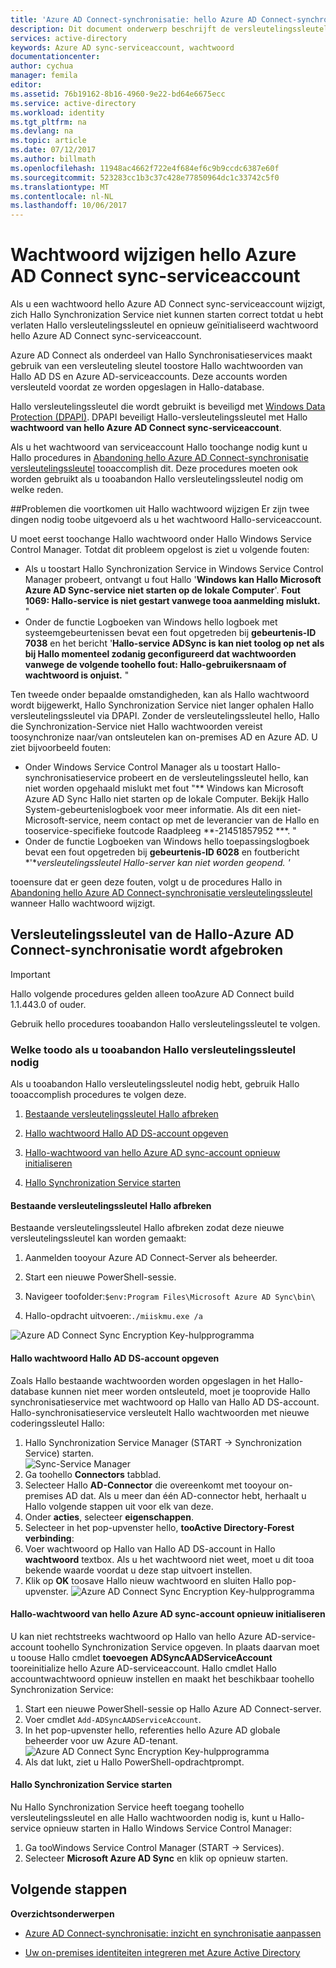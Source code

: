 ```yaml
---
title: 'Azure AD Connect-synchronisatie: hello Azure AD Connect-synchronisatie-serviceaccount wijzigen | Microsoft Docs'
description: Dit document onderwerp beschrijft de versleutelingssleutel Hallo en hoe tooabandon na het Hallo-wachtwoord is gewijzigd.
services: active-directory
keywords: Azure AD sync-serviceaccount, wachtwoord
documentationcenter: 
author: cychua
manager: femila
editor: 
ms.assetid: 76b19162-8b16-4960-9e22-bd64e6675ecc
ms.service: active-directory
ms.workload: identity
ms.tgt_pltfrm: na
ms.devlang: na
ms.topic: article
ms.date: 07/12/2017
ms.author: billmath
ms.openlocfilehash: 11948ac4662f722e4f684ef6c9b9ccdc6387e60f
ms.sourcegitcommit: 523283cc1b3c37c428e77850964dc1c33742c5f0
ms.translationtype: MT
ms.contentlocale: nl-NL
ms.lasthandoff: 10/06/2017
---
```

# <a name="changing-hello-azure-ad-connect-sync-service-account-password"></a>Wachtwoord wijzigen hello Azure AD Connect sync-serviceaccount
Als u een wachtwoord hello Azure AD Connect sync-serviceaccount wijzigt, zich Hallo Synchronization Service niet kunnen starten correct totdat u hebt verlaten Hallo versleutelingssleutel en opnieuw geïnitialiseerd wachtwoord hello Azure AD Connect sync-serviceaccount. 

Azure AD Connect als onderdeel van Hallo Synchronisatieservices maakt gebruik van een versleuteling sleutel toostore Hallo wachtwoorden van Hallo AD DS en Azure AD-serviceaccounts.  Deze accounts worden versleuteld voordat ze worden opgeslagen in Hallo-database. 

Hallo versleutelingssleutel die wordt gebruikt is beveiligd met [Windows Data Protection (DPAPI)](https://msdn.microsoft.com/library/ms995355.aspx). DPAPI beveiligt Hallo-versleutelingssleutel met Hallo **wachtwoord van hello Azure AD Connect sync-serviceaccount**. 

Als u het wachtwoord van serviceaccount Hallo toochange nodig kunt u Hallo procedures in [Abandoning hello Azure AD Connect-synchronisatie versleutelingssleutel](#abandoning-the-azure-ad-connect-sync-encryption-key) tooaccomplish dit.  Deze procedures moeten ook worden gebruikt als u tooabandon Hallo versleutelingssleutel nodig om welke reden.

##<a name="issues-that-arise-from-changing-hello-password"></a>Problemen die voortkomen uit Hallo wachtwoord wijzigen
Er zijn twee dingen nodig toobe uitgevoerd als u het wachtwoord Hallo-serviceaccount.

U moet eerst toochange Hallo wachtwoord onder Hallo Windows Service Control Manager.  Totdat dit probleem opgelost is ziet u volgende fouten:


- Als u toostart Hallo Synchronization Service in Windows Service Control Manager probeert, ontvangt u fout Hallo '**Windows kan Hallo Microsoft Azure AD Sync-service niet starten op de lokale Computer**'. **Fout 1069: Hallo-service is niet gestart vanwege tooa aanmelding mislukt.** "
- Onder de functie Logboeken van Windows hello logboek met systeemgebeurtenissen bevat een fout opgetreden bij **gebeurtenis-ID 7038** en het bericht '**Hallo-service ADSync is kan niet toolog op net als bij Hallo momenteel zodanig geconfigureerd dat wachtwoorden vanwege de volgende toohello fout: Hallo-gebruikersnaam of wachtwoord is onjuist.** "

Ten tweede onder bepaalde omstandigheden, kan als Hallo wachtwoord wordt bijgewerkt, Hallo Synchronization Service niet langer ophalen Hallo versleutelingssleutel via DPAPI. Zonder de versleutelingssleutel hello, Hallo die Synchronization-Service niet Hallo wachtwoorden vereist toosynchronize naar/van ontsleutelen kan on-premises AD en Azure AD.
U ziet bijvoorbeeld fouten:

- Onder Windows Service Control Manager als u toostart Hallo-synchronisatieservice probeert en de versleutelingssleutel hello, kan niet worden opgehaald mislukt met fout "** Windows kan Microsoft Azure AD Sync Hallo niet starten op de lokale Computer. Bekijk Hallo System-gebeurtenislogboek voor meer informatie. Als dit een niet-Microsoft-service, neem contact op met de leverancier van de Hallo en tooservice-specifieke foutcode Raadpleeg **-21451857952 ***. "
- Onder de functie Logboeken van Windows hello toepassingslogboek bevat een fout opgetreden bij **gebeurtenis-ID 6028** en foutbericht *'**versleutelingssleutel Hallo-server kan niet worden geopend.* *'*

tooensure dat er geen deze fouten, volgt u de procedures Hallo in [Abandoning hello Azure AD Connect-synchronisatie versleutelingssleutel](#abandoning-the-azure-ad-connect-sync-encryption-key) wanneer Hallo wachtwoord wijzigt.
 
## <a name="abandoning-hello-azure-ad-connect-sync-encryption-key"></a>Versleutelingssleutel van de Hallo-Azure AD Connect-synchronisatie wordt afgebroken
>[!IMPORTANT]
>Hallo volgende procedures gelden alleen tooAzure AD Connect build 1.1.443.0 of ouder.

Gebruik hello procedures tooabandon Hallo versleutelingssleutel te volgen.

### <a name="what-toodo-if-you-need-tooabandon-hello-encryption-key"></a>Welke toodo als u tooabandon Hallo versleutelingssleutel nodig

Als u tooabandon Hallo versleutelingssleutel nodig hebt, gebruik Hallo tooaccomplish procedures te volgen deze.

1. [Bestaande versleutelingssleutel Hallo afbreken](#abandon-the-existing-encryption-key)

2. [Hallo wachtwoord Hallo AD DS-account opgeven](#provide-the-password-of-the-ad-ds-account)

3. [Hallo-wachtwoord van hello Azure AD sync-account opnieuw initialiseren](#reinitialize-the-password-of-the-azure-ad-sync-account)

4. [Hallo Synchronization Service starten](#start-the-synchronization-service)

#### <a name="abandon-hello-existing-encryption-key"></a>Bestaande versleutelingssleutel Hallo afbreken
Bestaande versleutelingssleutel Hallo afbreken zodat deze nieuwe versleutelingssleutel kan worden gemaakt:

1. Aanmelden tooyour Azure AD Connect-Server als beheerder.

2. Start een nieuwe PowerShell-sessie.

3. Navigeer toofolder:`$env:Program Files\Microsoft Azure AD Sync\bin\`

4. Hallo-opdracht uitvoeren:`./miiskmu.exe /a`

![Azure AD Connect Sync Encryption Key-hulpprogramma](media/active-directory-aadconnectsync-encryption-key/key5.png)

#### <a name="provide-hello-password-of-hello-ad-ds-account"></a>Hallo wachtwoord Hallo AD DS-account opgeven
Zoals Hallo bestaande wachtwoorden worden opgeslagen in het Hallo-database kunnen niet meer worden ontsleuteld, moet je tooprovide Hallo synchronisatieservice met wachtwoord op Hallo van Hallo AD DS-account. Hallo-synchronisatieservice versleutelt Hallo wachtwoorden met nieuwe coderingssleutel Hallo:

1. Hallo Synchronization Service Manager (START → Synchronization Service) starten.
</br>![Sync-Service Manager](./media/active-directory-aadconnectsync-service-manager-ui/startmenu.png)  
2. Ga toohello **Connectors** tabblad.
3. Selecteer Hallo **AD-Connector** die overeenkomt met tooyour on-premises AD dat. Als u meer dan één AD-connector hebt, herhaalt u Hallo volgende stappen uit voor elk van deze.
4. Onder **acties**, selecteer **eigenschappen**.
5. Selecteer in het pop-upvenster hello, **tooActive Directory-Forest verbinding**:
6. Voer wachtwoord op Hallo van Hallo AD DS-account in Hallo **wachtwoord** textbox. Als u het wachtwoord niet weet, moet u dit tooa bekende waarde voordat u deze stap uitvoert instellen.
7. Klik op **OK** toosave Hallo nieuw wachtwoord en sluiten Hallo pop-upvenster.
![Azure AD Connect Sync Encryption Key-hulpprogramma](media/active-directory-aadconnectsync-encryption-key/key6.png)

#### <a name="reinitialize-hello-password-of-hello-azure-ad-sync-account"></a>Hallo-wachtwoord van hello Azure AD sync-account opnieuw initialiseren
U kan niet rechtstreeks wachtwoord op Hallo van hello Azure AD-service-account toohello Synchronization Service opgeven. In plaats daarvan moet u toouse Hallo cmdlet **toevoegen ADSyncAADServiceAccount** tooreinitialize hello Azure AD-serviceaccount. Hallo cmdlet Hallo accountwachtwoord opnieuw instellen en maakt het beschikbaar toohello Synchronization Service:

1. Start een nieuwe PowerShell-sessie op Hallo Azure AD Connect-server.
2. Voer cmdlet `Add-ADSyncAADServiceAccount`.
3. In het pop-upvenster hello, referenties hello Azure AD globale beheerder voor uw Azure AD-tenant.
![Azure AD Connect Sync Encryption Key-hulpprogramma](media/active-directory-aadconnectsync-encryption-key/key7.png)
4. Als dat lukt, ziet u Hallo PowerShell-opdrachtprompt.

#### <a name="start-hello-synchronization-service"></a>Hallo Synchronization Service starten
Nu Hallo Synchronization Service heeft toegang toohello versleutelingssleutel en alle Hallo wachtwoorden nodig is, kunt u Hallo-service opnieuw starten in Hallo Windows Service Control Manager:


1. Ga tooWindows Service Control Manager (START → Services).
2. Selecteer **Microsoft Azure AD Sync** en klik op opnieuw starten.

## <a name="next-steps"></a>Volgende stappen
**Overzichtsonderwerpen**

* [Azure AD Connect-synchronisatie: inzicht en synchronisatie aanpassen](active-directory-aadconnectsync-whatis.md)

* [Uw on-premises identiteiten integreren met Azure Active Directory](active-directory-aadconnect.md)
